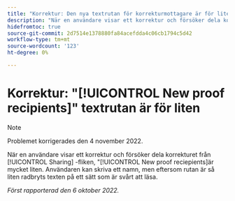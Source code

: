 ```yaml
---
title: "Korrektur: Den nya textrutan för korrekturmottagare är för liten"
description: "När en användare visar ett korrektur och försöker dela korrekturet från fliken Delning är textrutan Nya korrekturmottagare mycket liten. Användaren kan skriva ett namn, men eftersom rutan är så liten radbryts texten på ett sätt som är svårt att läsa."
hidefromtoc: true
source-git-commit: 2d7514e1378880fa84acefdda4c06cb1794c5d42
workflow-type: tm+mt
source-wordcount: '123'
ht-degree: 0%

---
```



# Korrektur: &quot;[!UICONTROL New proof recipients]&quot; textrutan är för liten

>[!NOTE]
>
>Problemet korrigerades den 4 november 2022.

<!--This article is on the WF and WFP TOCs-->

När en användare visar ett korrektur och försöker dela korrekturet från [!UICONTROL Sharing] -fliken, &quot;[!UICONTROL New proof reciepients]är mycket liten. Användaren kan skriva ett namn, men eftersom rutan är så liten radbryts texten på ett sätt som är svårt att läsa.

_Först rapporterad den 6 oktober 2022._


